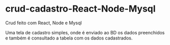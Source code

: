 # crud-cadastro-React-Node-Mysql
Crud feito com React, Node e Mysql

Uma tela de cadastro simples, onde é enviado ao BD os dados preenchidos e também é consultado a tabela com os dados cadastrados.
